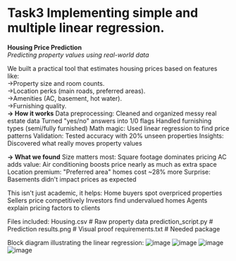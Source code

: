 # Task3  Implementing simple and multiple linear regression.

**Housing Price Prediction**                                                                                                                                         
*Predicting property values using real-world data*

We built a practical tool that estimates housing prices based on features like:                                                                                     
->Property size and room counts.                                                                                                                                    
->Location perks (main roads, preferred areas).                                                                                                                     
->Amenities (AC, basement, hot water).                                                                                                                               
->Furnishing quality.                                                                                                                                                
**-> How it works**
Data preprocessing: Cleaned and organized messy real estate data
Turned "yes/no" answers into 1/0 flags
Handled furnishing types (semi/fully furnished)
Math magic: Used linear regression to find price patterns
Validation: Tested accuracy with 20% unseen properties
Insights: Discovered what really moves property values

**-> What we found**
Size matters most: Square footage dominates pricing
AC adds value: Air conditioning boosts price nearly as much as extra space
Location premium: "Preferred area" homes cost ~28% more
Surprise: Basements didn't impact prices as expected

This isn't just academic, it helps:
Home buyers spot overpriced properties
Sellers price competitively
Investors find undervalued homes
Agents explain pricing factors to clients

Files included:
Housing.csv           # Raw property data
prediction_script.py  # Prediction
results.png           # Visual proof
requirements.txt      # Needed package

Block diagram illustrating the linear regression:
![image](https://github.com/user-attachments/assets/b4b403bd-e2eb-4fb3-824c-241814dd394b)
![image](https://github.com/user-attachments/assets/9c2a7779-dd55-4549-bf4f-655ce998561a)
![image](https://github.com/user-attachments/assets/528205ba-fa77-4ec0-9ae4-90e80f49139f)
![image](https://github.com/user-attachments/assets/5bbe0cce-6222-4cb7-a6f8-9177259843f2)
